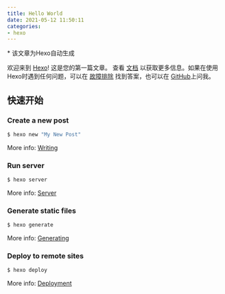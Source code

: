 ```yaml
---
title: Hello World
date: 2021-05-12 11:50:11
categories: 
- hexo
---
```


\* 该文章为Hexo自动生成

欢迎来到 [Hexo](https://hexo.io/)! 这是您的第一篇文章。 查看 [文档](https://hexo.io/docs/) 以获取更多信息。如果在使用Hexo时遇到任何问题，可以在 [故障排除](https://hexo.io/docs/troubleshooting.html) 找到答案，也可以在 [GitHub](https://github.com/hexojs/hexo/issues)上问我。

## 快速开始

### Create a new post

```bash
$ hexo new "My New Post"
```

More info: [Writing](https://hexo.io/docs/writing.html)

### Run server

```bash
$ hexo server
```

More info: [Server](https://hexo.io/docs/server.html)

### Generate static files

```bash
$ hexo generate
```

More info: [Generating](https://hexo.io/docs/generating.html)

### Deploy to remote sites

```bash
$ hexo deploy
```

More info: [Deployment](https://hexo.io/docs/one-command-deployment.html)
